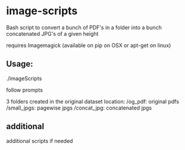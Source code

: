 # image-scripts
Bash script to convert a bunch of PDF's in a folder into a bunch concatenated JPG's of a given height

requires Imagemagick (available on pip on OSX or apt-get on linux)

## Usage:
./imageScripts

follow prompts

3 folders created in the original dataset location:
/og_pdf:			original pdfs
/small_jpgs:		pagewise jpgs
/concat_jpg:		concatenated jpgs 

## additional
additional scripts if needed


